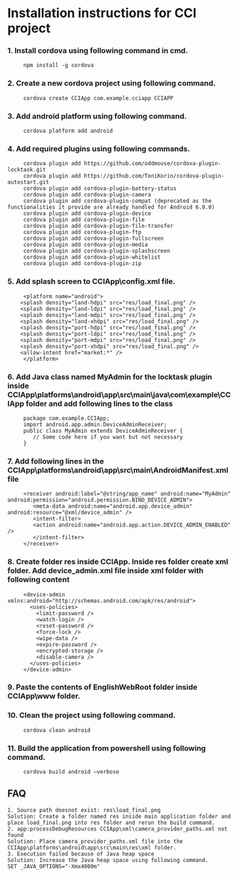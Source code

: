 # __Installation instructions for CCI project__
  ### 1. __Install cordova using following command in cmd.__
         npm install -g cordova
  ### 2. __Create a new cordova project using following command.__
         cordova create CCIApp com.example.cciapp CCIAPP
  ### 3. __Add android platform using following command__.
         cordova platform add android
  ### 4. __Add required plugins using following commands__.
         cordova plugin add https://github.com/oddmouse/cordova-plugin-locktask.git
         cordova plugin add https://github.com/ToniKorin/cordova-plugin-autostart.git
         cordova plugin add cordova-plugin-battery-status
         cordova plugin add cordova-plugin-camera
         cordova plugin add cordova-plugin-compat (deprecated as the functionalities it provide are already handled for Android 6.0.0)
         cordova plugin add cordova-plugin-device
         cordova plugin add cordova-plugin-file
         cordova plugin add cordova-plugin-file-transfer
         cordova plugin add cordova-plugin-ftp
         cordova plugin add cordova-plugin-fullscreen
         cordova plugin add cordova-plugin-media
         cordova plugin add cordova-plugin-splashscreen
         cordova plugin add cordova-plugin-whitelist
         cordova plugin add cordova-plugin-zip
  ### 5. __Add splash screen to CCIApp\config.xml file.__
         <platform name="android">
		<splash density="land-hdpi" src="res/load_final.png" />
		<splash density="land-ldpi" src="res/load_final.png" />
		<splash density="land-mdpi" src="res/load_final.png" />
		<splash density="land-xhdpi" src="res/load_final.png" />
		<splash density="port-hdpi" src="res/load_final.png" />
		<splash density="port-ldpi" src="res/load_final.png" />
		<splash density="port-mdpi" src="res/load_final.png" />
		<splash density="port-xhdpi" src="res/load_final.png" />
		<allow-intent href="market:*" />
         </platform>
  ### 6. __Add Java class named MyAdmin for the locktask plugin inside CCIApp\platforms\android\app\src\main\java\com\example\CCIApp folder and add following lines to the class__
         package com.example.CCIApp;
         import android.app.admin.DeviceAdminReceiver;
         public class MyAdmin extends DeviceAdminReceiver {
            // Some code here if you want but not necessary
         }
  ### 7. __Add following lines in the CCIApp\platforms\android\app\src\main\AndroidManifest.xml file__
         <receiver android:label="@string/app_name" android:name="MyAdmin" android:permission="android.permission.BIND_DEVICE_ADMIN">
            <meta-data android:name="android.app.device_admin" android:resource="@xml/device_admin" />
            <intent-filter>
            <action android:name="android.app.action.DEVICE_ADMIN_ENABLED" />
            </intent-filter>
         </receiver>
  ### 8. __Create folder res inside CCIApp. Inside res folder create xml folder. Add device_admin.xml file inside xml folder with following content__
         <device-admin xmlns:android="http://schemas.android.com/apk/res/android">
           <uses-policies>
             <limit-password />
             <watch-login />
             <reset-password />
             <force-lock />
             <wipe-data />
             <expire-password />
             <encrypted-storage />
             <disable-camera />
           </uses-policies>
         </device-admin>
  ### 9. __Paste the contents of EnglishWebRoot folder inside CCIApp\www folder.__
  ### 10. __Clean the project using following command.__
         cordova clean android
  ### 11. __Build the application from powershell using following command.__
         cordova build android –verbose

## __FAQ__
	1. Source path doesnot exist: res\load_final.png
	Solution: Create a folder named res inside main application folder and place load_final.png into res folder and rerun the build command.
	2. app:processDebugResources CCIApp\xml\camera_provider_paths.xml not found
	Solution: Place camera_provider_paths.xml file into the CCIApp\platforms\android\app\src\main\res\xml folder.
	3. Execution failed because of Java heap space 
	Solution: Increase the Java heap space using following command.
	SET _JAVA_OPTIONS="-Xmx4000m"
